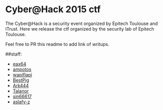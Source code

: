 Cyber@Hack 2015 ctf
======

The Cyber@Hack is a security event organized by Epitech Toulouse and ITrust.
Here we release the ctf organized by the security lab of Epitech Toulouse.

Feel free to PR this readme to add link of writups.

##staff:

- [eax64](https://github.com/eax64/)
- [ampotos](https://github.com/ampotos/)
- [wapiflapi](https://github.com/wapiflapi/)
- [BestPig](https://github.com/BestPig)
- [Ark444](https://github.com/Ark444)
- [Talanor](https://github.com/Talanor)
- [sin66617](https://github.com/sin66617)
- [aslafy-z](https://github.com/aslafy-z)
